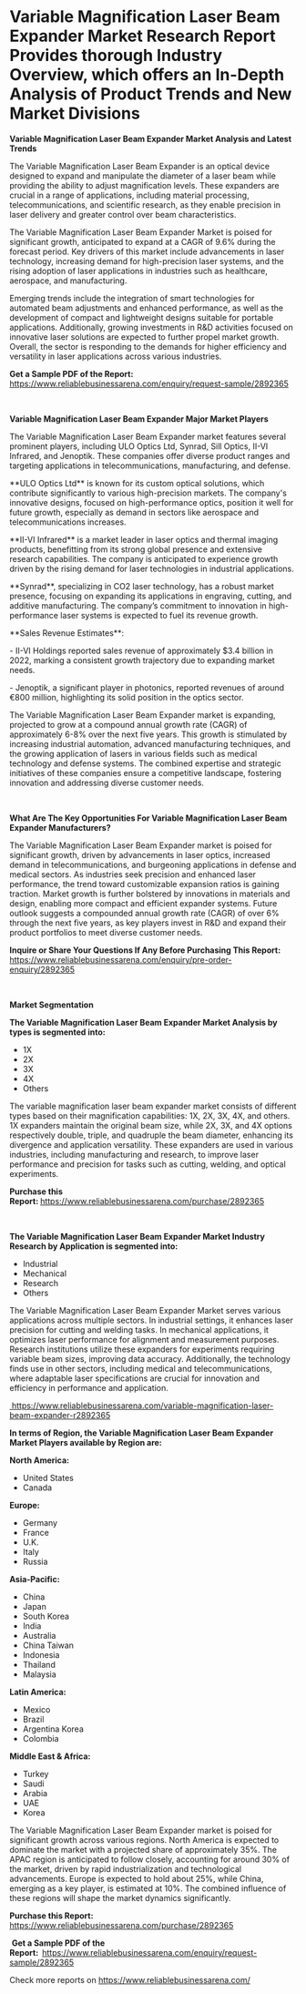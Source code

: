 <p><h1>Variable Magnification Laser Beam Expander Market Research Report Provides thorough Industry Overview, which offers an In-Depth Analysis of Product Trends and New Market Divisions</h1></p><p><strong>Variable Magnification Laser Beam Expander Market Analysis and Latest Trends</strong></p>
<p><p>The Variable Magnification Laser Beam Expander is an optical device designed to expand and manipulate the diameter of a laser beam while providing the ability to adjust magnification levels. These expanders are crucial in a range of applications, including material processing, telecommunications, and scientific research, as they enable precision in laser delivery and greater control over beam characteristics.</p><p>The Variable Magnification Laser Beam Expander Market is poised for significant growth, anticipated to expand at a CAGR of 9.6% during the forecast period. Key drivers of this market include advancements in laser technology, increasing demand for high-precision laser systems, and the rising adoption of laser applications in industries such as healthcare, aerospace, and manufacturing. </p><p>Emerging trends include the integration of smart technologies for automated beam adjustments and enhanced performance, as well as the development of compact and lightweight designs suitable for portable applications. Additionally, growing investments in R&D activities focused on innovative laser solutions are expected to further propel market growth. Overall, the sector is responding to the demands for higher efficiency and versatility in laser applications across various industries.</p></p>
<p><strong>Get a Sample PDF of the Report:&nbsp;</strong> <a href="https://www.reliablebusinessarena.com/enquiry/request-sample/2892365?utm_campaign=3461&utm_medium=2&utm_source=Github&utm_content=ia&utm_term=15032025&utm_id=variable-magnification-laser-beam-expander">https://www.reliablebusinessarena.com/enquiry/request-sample/2892365</a></p>
<p>&nbsp;</p>
<p><strong>Variable Magnification Laser Beam Expander Major Market Players</strong></p>
<p><p>The Variable Magnification Laser Beam Expander market features several prominent players, including ULO Optics Ltd, Synrad, Sill Optics, II-VI Infrared, and Jenoptik. These companies offer diverse product ranges and targeting applications in telecommunications, manufacturing, and defense.</p><p>**ULO Optics Ltd** is known for its custom optical solutions, which contribute significantly to various high-precision markets. The company's innovative designs, focused on high-performance optics, position it well for future growth, especially as demand in sectors like aerospace and telecommunications increases.</p><p>**II-VI Infrared** is a market leader in laser optics and thermal imaging products, benefitting from its strong global presence and extensive research capabilities. The company is anticipated to experience growth driven by the rising demand for laser technologies in industrial applications.</p><p>**Synrad**, specializing in CO2 laser technology, has a robust market presence, focusing on expanding its applications in engraving, cutting, and additive manufacturing. The company’s commitment to innovation in high-performance laser systems is expected to fuel its revenue growth.</p><p>**Sales Revenue Estimates**: </p><p>- II-VI Holdings reported sales revenue of approximately $3.4 billion in 2022, marking a consistent growth trajectory due to expanding market needs.</p><p>- Jenoptik, a significant player in photonics, reported revenues of around €800 million, highlighting its solid position in the optics sector.</p><p>The Variable Magnification Laser Beam Expander market is expanding, projected to grow at a compound annual growth rate (CAGR) of approximately 6-8% over the next five years. This growth is stimulated by increasing industrial automation, advanced manufacturing techniques, and the growing application of lasers in various fields such as medical technology and defense systems. The combined expertise and strategic initiatives of these companies ensure a competitive landscape, fostering innovation and addressing diverse customer needs.</p></p>
<p>&nbsp;</p>
<p><strong>What Are The Key Opportunities For Variable Magnification Laser Beam Expander Manufacturers?</strong></p>
<p><p>The Variable Magnification Laser Beam Expander market is poised for significant growth, driven by advancements in laser optics, increased demand in telecommunications, and burgeoning applications in defense and medical sectors. As industries seek precision and enhanced laser performance, the trend toward customizable expansion ratios is gaining traction. Market growth is further bolstered by innovations in materials and design, enabling more compact and efficient expander systems. Future outlook suggests a compounded annual growth rate (CAGR) of over 6% through the next five years, as key players invest in R&D and expand their product portfolios to meet diverse customer needs.</p></p>
<p><strong>Inquire or Share Your Questions If Any Before Purchasing This Report:</strong> <a href="https://www.reliablebusinessarena.com/enquiry/pre-order-enquiry/2892365?utm_campaign=3461&utm_medium=2&utm_source=Github&utm_content=ia&utm_term=15032025&utm_id=variable-magnification-laser-beam-expander">https://www.reliablebusinessarena.com/enquiry/pre-order-enquiry/2892365</a></p>
<p>&nbsp;</p>
<p><strong>Market Segmentation</strong></p>
<p><strong>The Variable Magnification Laser Beam Expander Market Analysis by types is segmented into:</strong></p>
<p><ul><li>1X</li><li>2X</li><li>3X</li><li>4X</li><li>Others</li></ul></p>
<p><p>The variable magnification laser beam expander market consists of different types based on their magnification capabilities: 1X, 2X, 3X, 4X, and others. 1X expanders maintain the original beam size, while 2X, 3X, and 4X options respectively double, triple, and quadruple the beam diameter, enhancing its divergence and application versatility. These expanders are used in various industries, including manufacturing and research, to improve laser performance and precision for tasks such as cutting, welding, and optical experiments.</p></p>
<p><strong>Purchase this Report:&nbsp;</strong><a href="https://www.reliablebusinessarena.com/purchase/2892365?utm_campaign=3461&utm_medium=2&utm_source=Github&utm_content=ia&utm_term=15032025&utm_id=variable-magnification-laser-beam-expander">https://www.reliablebusinessarena.com/purchase/2892365</a></p>
<p>&nbsp;</p>
<p><strong>The Variable Magnification Laser Beam Expander Market Industry Research by Application is segmented into:</strong></p>
<p><ul><li>Industrial</li><li>Mechanical</li><li>Research</li><li>Others</li></ul></p>
<p><p>The Variable Magnification Laser Beam Expander Market serves various applications across multiple sectors. In industrial settings, it enhances laser precision for cutting and welding tasks. In mechanical applications, it optimizes laser performance for alignment and measurement purposes. Research institutions utilize these expanders for experiments requiring variable beam sizes, improving data accuracy. Additionally, the technology finds use in other sectors, including medical and telecommunications, where adaptable laser specifications are crucial for innovation and efficiency in performance and application.</p></p>
<p><a href="https://www.reliablebusinessarena.com/variable-magnification-laser-beam-expander-r2892365?utm_campaign=3461&utm_medium=2&utm_source=Github&utm_content=ia&utm_term=15032025&utm_id=variable-magnification-laser-beam-expander">&nbsp;https://www.reliablebusinessarena.com/variable-magnification-laser-beam-expander-r2892365</a></p>
<p><strong>In terms of Region, the Variable Magnification Laser Beam Expander Market Players available by Region are:</strong></p>
<p>
    <p> <strong> North America: </strong>
        <ul>
            <li>United States</li>
            <li>Canada</li>
        </ul>
        </p> 
    <p> <strong> Europe: </strong>
        <ul>
            <li>Germany</li>
            <li>France</li>
            <li>U.K.</li>
            <li>Italy</li>
            <li>Russia</li>
        </ul>
        </p> 
    <p> <strong> Asia-Pacific: </strong>
        <ul>
            <li>China</li>
            <li>Japan</li>
            <li>South Korea</li>
            <li>India</li>
            <li>Australia</li>
            <li>China Taiwan</li>
            <li>Indonesia</li>
            <li>Thailand</li>
            <li>Malaysia</li>
        </ul>
        </p> 
    <p> <strong> Latin America: </strong>
        <ul>
            <li>Mexico</li>
            <li>Brazil</li>
            <li>Argentina Korea</li>
            <li>Colombia</li>
        </ul>
        </p> 
    <p> <strong> Middle East & Africa: </strong>
        <ul>
            <li>Turkey</li>
            <li>Saudi</li>
            <li>Arabia</li>
            <li>UAE</li>
            <li>Korea</li>
        </ul>
    </p>
    </p>
<p><p>The Variable Magnification Laser Beam Expander market is poised for significant growth across various regions. North America is expected to dominate the market with a projected share of approximately 35%. The APAC region is anticipated to follow closely, accounting for around 30% of the market, driven by rapid industrialization and technological advancements. Europe is expected to hold about 25%, while China, emerging as a key player, is estimated at 10%. The combined influence of these regions will shape the market dynamics significantly.</p></p>
<p><strong>Purchase this Report: </strong><a href="https://www.reliablebusinessarena.com/purchase/2892365?utm_campaign=3461&utm_medium=2&utm_source=Github&utm_content=ia&utm_term=15032025&utm_id=variable-magnification-laser-beam-expander">https://www.reliablebusinessarena.com/purchase/2892365</a></p>
<p>&nbsp;<strong>Get a Sample PDF of the Report:&nbsp;&nbsp;</strong><a href="https://www.reliablebusinessarena.com/enquiry/request-sample/2892365?utm_campaign=3461&utm_medium=2&utm_source=Github&utm_content=ia&utm_term=15032025&utm_id=variable-magnification-laser-beam-expander">https://www.reliablebusinessarena.com/enquiry/request-sample/2892365</a></p>
<p><strong></strong></p>
<p>Check more reports on <a href="https://www.reliablebusinessarena.com/?utm_campaign=3461&utm_medium=2&utm_source=Github&utm_content=ia&utm_term=15032025&utm_id=variable-magnification-laser-beam-expander">https://www.reliablebusinessarena.com/</a></p>